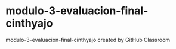 # modulo-3-evaluacion-final-cinthyajo
modulo-3-evaluacion-final-cinthyajo created by GitHub Classroom
